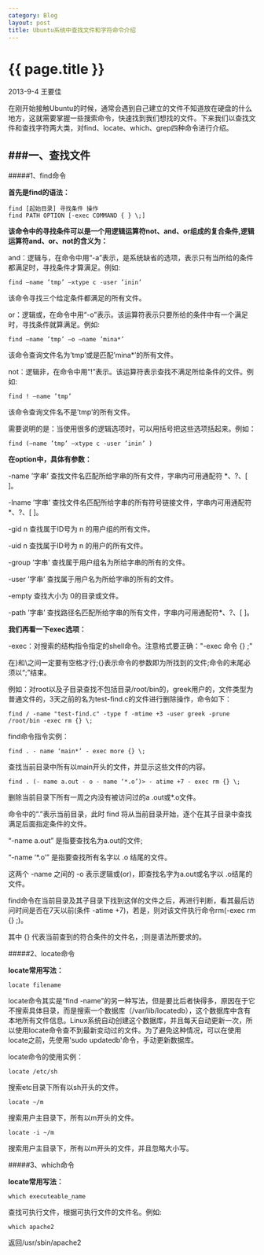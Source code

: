 ```yaml
---
category: Blog
layout: post
title: Ubuntu系统中查找文件和字符命令介绍 
---
```


{{ page.title }}
================

<p class="meta">2013-9-4 王要佳</p>

在刚开始接触Ubuntu的时候，通常会遇到自己建立的文件不知道放在硬盘的什么地方，这就需要掌握一些搜索命令，快速找到我们想找的文件。下来我们以查找文件和查找字符两大类，对find、locate、which、grep四种命令进行介绍。

###一、查找文件
-----------------------------------------------------------

#####1、find命令

**首先是find的语法：**

    find [起始目录] 寻找条件 操作
    find PATH OPTION [-exec COMMAND { } \;]

**该命令中的寻找条件可以是一个用逻辑运算符not、and、or组成的复合条件,逻辑运算符and、or、not的含义为：**

and：逻辑与，在命令中用“-a”表示，是系统缺省的选项，表示只有当所给的条件都满足时，寻找条件才算满足。例如:

    find –name ’tmp’ –xtype c -user ’inin’

该命令寻找三个给定条件都满足的所有文件。

or：逻辑或，在命令中用“-o”表示。该运算符表示只要所给的条件中有一个满足时，寻找条件就算满足。例如:

    find –name ’tmp’ –o –name ’mina*’

该命令查询文件名为’tmp’或是匹配’mina*’的所有文件。

not：逻辑非，在命令中用“!”表示。该运算符表示查找不满足所给条件的文件。例如:

    find ! –name ’tmp’

该命令查询文件名不是’tmp’的所有文件。

需要说明的是：当使用很多的逻辑选项时，可以用括号把这些选项括起来。例如：

    find (–name ’tmp’ –xtype c -user ’inin’ )

**在option中，具体有参数：**

-name ’字串’ 查找文件名匹配所给字串的所有文件，字串内可用通配符 *、?、[ ]。

-lname ’字串’ 查找文件名匹配所给字串的所有符号链接文件，字串内可用通配符 *、?、[ ]。

-gid n 查找属于ID号为 n 的用户组的所有文件。

-uid n 查找属于ID号为 n 的用户的所有文件。

-group ’字串’ 查找属于用户组名为所给字串的所有的文件。

-user ’字串’ 查找属于用户名为所给字串的所有的文件。

-empty 查找大小为 0的目录或文件。

-path ’字串’ 查找路径名匹配所给字串的所有文件，字串内可用通配符*、?、[ ]。

**我们再看一下exec选项：**

-exec：对搜索的结构指令指定的shell命令。注意格式要正确："-exec 命令 {} \;"

在}和\之间一定要有空格才行;{}表示命令的参数即为所找到的文件;命令的末尾必须以“\;”结束。

例如：对root以及子目录查找不包括目录/root/bin的，greek用户的，文件类型为普通文件的，3天之前的名为test-find.c的文件进行删除操作，命令如下：

    find / -name "test-find.c" -type f -mtime +3 -user greek -prune /root/bin -exec rm {} \;

find命令指令实例：

    find . - name ‘main*’ - exec more {} \;

查找当前目录中所有以main开头的文件，并显示这些文件的内容。

    find . (- name a.out - o - name ‘*.o’)> - atime +7 - exec rm {} \;

删除当前目录下所有一周之内没有被访问过的a .out或*.o文件。

命令中的“.”表示当前目录，此时 find 将从当前目录开始，逐个在其子目录中查找满足后面指定条件的文件。

“-name a.out” 是指要查找名为a.out的文件;

“-name ‘*.o’” 是指要查找所有名字以 .o 结尾的文件。

这两个 -name 之间的 -o 表示逻辑或(or)，即查找名字为a.out或名字以 .o结尾的文件。

find命令在当前目录及其子目录下找到这佯的文件之后，再进行判断，看其最后访问时间是否在7天以前(条件 -atime +7)，若是，则对该文件执行命令rm(-exec rm {} \;)。

其中 {} 代表当前查到的符合条件的文件名，\;则是语法所要求的。

#####2、locate命令

**locate常用写法：**

    locate filename

locate命令其实是“find -name”的另一种写法，但是要比后者快得多，原因在于它不搜索具体目录，而是搜索一个数据库（/var/lib/locatedb），这个数据库中含有本地所有文件信息。Linux系统自动创建这个数据库，并且每天自动更新一次，所以使用locate命令查不到最新变动过的文件。为了避免这种情况，可以在使用locate之前，先使用'sudo updatedb'命令，手动更新数据库。
 
locate命令的使用实例：
 
    locate /etc/sh
 
搜索etc目录下所有以sh开头的文件。
 
    locate ~/m
 
搜索用户主目录下，所有以m开头的文件。
 
    locate -i ~/m
 
搜索用户主目录下，所有以m开头的文件，并且忽略大小写。 

#####3、which命令

**locate常用写法：**

    which executeable_name
 
查找可执行文件，根据可执行文件的文件名。例如:

    which apache2

返回/usr/sbin/apache2



     













